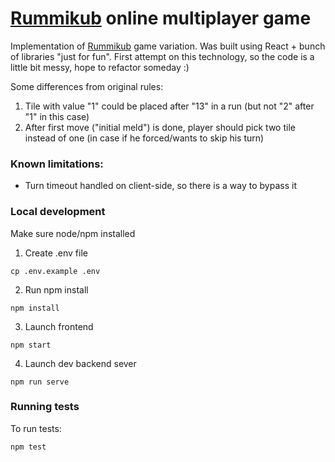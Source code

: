 # [Rummikub](https://rummi.uk) online multiplayer game

Implementation of [Rummikub](https://en.wikipedia.org/wiki/Rummikub) game variation. 
Was built using React + bunch of libraries "just for fun". First attempt on this technology, 
so the code is a little bit messy, hope to refactor someday :)

Some differences from original rules:
1. Tile with value "1" could be placed after "13" in a run (but not "2" after "1" in this case)
2. After first move ("initial meld") is done, player should pick two tile instead of one 
   (in case if he forced/wants to skip his turn)
   

### Known limitations:
- Turn timeout handled on client-side, so there is a way to bypass it

### Local development
Make sure node/npm installed

1. Create .env file
```shell
cp .env.example .env
```

2. Run npm install
```shell
npm install
```

3. Launch frontend
```shell
npm start
```

4. Launch dev backend sever
```shell
npm run serve
```

### Running tests
To run tests:
```shell
npm test
```